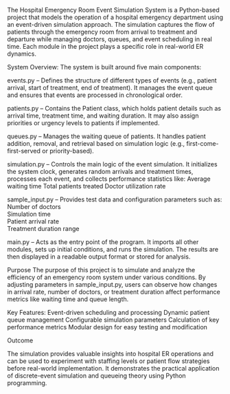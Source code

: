 The Hospital Emergency Room Event Simulation System is a Python-based project that models the operation of a hospital emergency department using an event-driven simulation approach.
The simulation captures the flow of patients through the emergency room from arrival to treatment and departure while managing doctors, queues, and event scheduling in real time. Each module in the project plays a specific  role in real-world ER dynamics.

System Overview:
The system is built around five main components:

events.py – Defines the structure of different types of events (e.g., patient arrival, start of treatment, end of treatment).
It manages the event queue and ensures that events are processed in chronological order.

patients.py – Contains the Patient class, which holds patient details such as arrival time, treatment time, and waiting duration.
It may also assign priorities or urgency levels to patients if implemented.

queues.py – Manages the waiting queue of patients.
It handles patient addition, removal, and retrieval based on simulation logic (e.g., first-come-first-served or priority-based).

simulation.py – Controls the main logic of the event simulation.
It initializes the system clock, generates random arrivals and treatment times, processes each event, and collects performance statistics like:
                                                Average waiting time
                                                Total patients treated
                                                Doctor utilization rate

sample_input.py – Provides test data and configuration parameters such as:
                                              Number of doctors                                  
                                              Simulation time                                   
                                              Patient arrival rate                              
                                              Treatment duration range

main.py – Acts as the entry point of the program.
It imports all other modules, sets up initial conditions, and runs the simulation. The results are then displayed in a readable output format or stored for analysis.

Purpose
The purpose of this project is to simulate and analyze the efficiency of an emergency room system under various conditions.
By adjusting parameters in sample_input.py, users can observe how changes in arrival rate, number of doctors, or treatment duration affect performance metrics like waiting time and queue length.

Key Features:
Event-driven scheduling and processing
Dynamic patient queue management
Configurable simulation parameters
Calculation of key performance metrics
Modular design for easy testing and modification

Outcome

The simulation provides valuable insights into hospital ER operations and can be used to experiment with staffing levels or patient flow strategies before real-world implementation.
It demonstrates the practical application of discrete-event simulation and queueing theory using Python programming.
